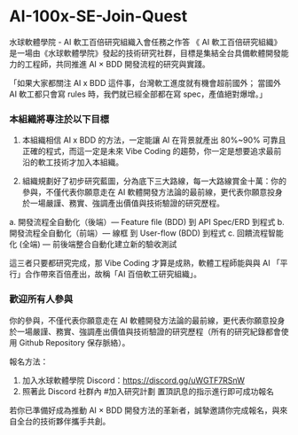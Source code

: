 # AI-100x-SE-Join-Quest
水球軟體學院 - AI 軟工百倍研究組織入會任務之作答
《 AI 軟工百倍研究組織》是一場由《水球軟體學院》發起的技術研究社群，目標是集結全台具備軟體開發能力的工程師，共同推進 AI × BDD 開發流程的研究與實踐。

「如果大家都關注 AI x BDD 這件事，台灣軟工進度就有機會超前國外；
當國外 AI 軟工都只會寫 rules 時，我們就已經全部都在寫 spec，產值絕對爆增。」

### 本組織將專注於以下目標

1. 本組織相信 AI x BDD 的方法，一定能讓 AI 在背景就產出 80%~90% 可靠且正確的程式，而這一定是未來 Vibe Coding 的趨勢，你一定是想要追求最前沿的軟工技術才加入本組織。

2. 組織規劃好了初步研究藍圖，分為底下三大路線，每一大路線賞金十萬：​你的參與，不僅代表你願意走在 AI 軟體開發方法論的最前線，更代表你願意投身於一場嚴謹、務實、強調產出價值與技術驗證的研究歷程。

a. 開發流程全自動化（後端）— Feature file (BDD) 到 API Spec/ERD 到程式
b. 開發流程全自動化（前端）— 線框 到 User-flow (BDD) 到程式
c. 回饋流程智能化 (全端) — 前後端整合自動化建立新的驗收測試

這三者只要都研究完成，那 Vibe Coding 才算是成熟，軟體工程師能與與 AI 「平行」合作帶來百倍產出，故稱「AI 百倍軟工研究組織」。

### 歡迎所有人參與

你的參與，不僅代表你願意走在 AI 軟體開發方法論的最前線，更代表你願意投身於一場嚴謹、務實、強調產出價值與技術驗證的研究歷程（所有的研究紀錄都會使用 Github Repository 保存脈絡）。

報名方法：
1. 加入水球軟體學院 Discord：https://discord.gg/uWGTF7RSnW
2. 照著此 Discord 社群內 #加入研究計劃 置頂訊息的指示進行即可成功報名

若你已準備好成為推動 AI × BDD 開發方法的革新者，誠摯邀請你完成報名，與來自全台的技術夥伴攜手共創。
